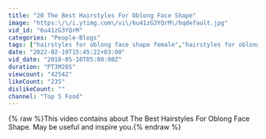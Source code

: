 ```yaml
---
title: "20 The Best Hairstyles For Oblong Face Shape"
image: "https:\/\/i.ytimg.com\/vi\/6u41zG3YQrM\/hqdefault.jpg"
vid_id: "6u41zG3YQrM"
categories: "People-Blogs"
tags: ["hairstyles for oblong face shape female","hairstyles for oblong face shape male","hairstyles for oval and oblong face shapes"]
date: "2022-02-19T15:45:22+03:00"
vid_date: "2018-05-10T05:00:00Z"
duration: "PT3M28S"
viewcount: "42542"
likeCount: "235"
dislikeCount: ""
channel: "Top 5 Food"
---
```

{% raw %}This video contains about The Best Hairstyles For Oblong Face Shape. May be useful and inspire you.{% endraw %}
